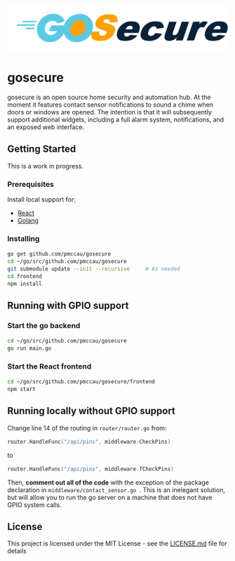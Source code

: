 ![gosecure-logo](https://github.com/pmccau/gosecure-frontend/blob/master/public/gosecure_logo.png)

# gosecure

gosecure is an open source home security and automation hub. At the moment it features contact sensor notifications
 to sound a chime when doors or windows are opened. The intention is that it will subsequently support additional
  widgets, including a full alarm system, notifications, and an exposed web interface.

## Getting Started

This is a work in progress.

### Prerequisites

Install local support for:

* [React](https://reactjs.org/docs/getting-started.html)
* [Golang](https://golang.org/doc/install)

### Installing

```bash
go get github.com/pmccau/gosecure
cd ~/go/src/github.com/pmccau/gosecure
git submodule update --init --recursive     # As needed
cd frontend
npm install
```

## Running with GPIO support

### Start the go backend
```bash
cd ~/go/src/github.com/pmccau/gosecure
go run main.go
```

### Start the React frontend
```bash
cd ~/go/src/github.com/pmccau/gosecure/frontend
npm start
```

## Running locally without GPIO support

Change line 14 of the routing in `router/router.go` from:
```go
router.HandleFunc("/api/pins", middleware.CheckPins)
```

to

```go
router.HandleFunc("/api/pins", middleware.TCheckPins)
```

Then, **comment out all of the code** with the exception of the package declaration in `middleware/contact_sensor.go
`. This is an inelegant solution, but will allow you to run the go server on a machine that does not have GPIO system
 calls.

## License

This project is licensed under the MIT License - see the [LICENSE.md](LICENSE.md) file for details
